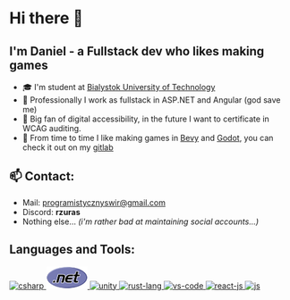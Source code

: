 # Hi there 👋
## I'm Daniel - a Fullstack dev who likes making games
- 🎓 I'm student at [Bialystok University of Technology](https://pb.edu.pl/en/)
- 💼 Professionally I work as fullstack in ASP.NET and Angular (god save me)
- 🤝 Big fan of digital accessibility, in the future I want to certificate in WCAG auditing.
- 👾 From time to time I like making games in [Bevy](https://bevy.org/) and [Godot](https://godotengine.org/), you can check it out on my [gitlab](https://gitlab.com/ProgramistycznySwir_)

## 📫 Contact:
- Mail: <programistycznyswir@gmail.com>
- Discord: **rzuras**
- Nothing else... _(i'm rather bad at maintaining social accounts...)_

## Languages and Tools:

<p align="left">
  <a href="https://docs.microsoft.com/pl-pl/dotnet/csharp/" target="_blank"> <img src="https://develop.spacemacs.org/layers/+lang/csharp/img/csharp.png" alt="csharp" height="40"/> </a>
  <a href="https://dotnet.microsoft.com/" target="_blank"> <img src="https://raw.githubusercontent.com/mkrl/misbrands/a42bdd3c686d7122b778f85090183e7f4eddf685/dotnet.svg" alt="dotnet" height="40"/> </a> 
  <a href="https://unity.com/" target="_blank"> <img src="https://www.vectorlogo.zone/logos/unity3d/unity3d-icon.svg" alt="unity" height="40"/> </a>
  <a href="https://www.rust-lang.org/" target="_blank"> <img src="https://github.com/mkrl/misbrands/blob/master/rust.svg" alt="rust-lang" height="40"/> </a>
  <a href="https://code.visualstudio.com/" target="_blank"> <img src="https://github.com/mkrl/misbrands/blob/master/vscode.svg" alt="vs-code" height="40"/> </a>
  <a href="https://reactjs.org/" target="_blank"> <img src="https://github.com/mkrl/misbrands/blob/master/react.svg" alt="react-js" height="40"/> </a>
  <a href="https://www.typescriptlang.org/" target="_blank"> <img src="https://github.com/mkrl/misbrands/blob/master/javascript.svg" alt="js" height="40"/> </a>
</p>

<!--
**ProgramistycznySwir/ProgramistycznySwir** is a ✨ _special_ ✨ repository because its `README.md` (this file) appears on your GitHub profile.

Here are some ideas to get you started:

- 🔭 I’m currently working on ...
- 🌱 I’m currently learning ...
- 👯 I’m looking to collaborate on ...
- 🤔 I’m looking for help with ...
- 💬 Ask me about ...
- 📫 How to reach me: ...
- 😄 Pronouns: ...
- ⚡ Fun fact: ...
-->

